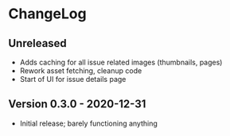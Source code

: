 # ChangeLog

## Unreleased
 - Adds caching for all issue related images (thumbnails, pages)
 - Rework asset fetching, cleanup code
 - Start of UI for issue details page

## Version 0.3.0 - 2020-12-31
 - Initial release; barely functioning anything
